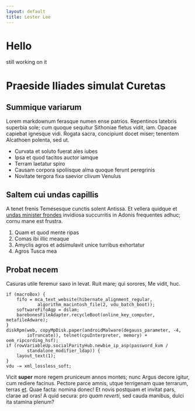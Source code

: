 ```yaml
---
layout: default
title: Lester Lee
---
```

# Hello
still working on it

# Praeside Iliades simulat Curetas

## Summique variarum

Lorem markdownum ferasque numen ense patrios. Repentinos latebris superbia sole;
cum quoque sequitur Sithoniae fletus vidit, iam. Opacae capiebat ignesque vidi.
Rogata sacra, concipiunt docet miser; tenentem Alcathoen polenta, sed ut.

- Curvata et soluto fuerat ales iubes
- Ipsa et quod tacitos auctor iamque
- Terram laetatur spiro
- Causam corpora spoliisque alma quoque ferunt peregrinis
- Novitate tergora fixa saevior clivum Venulus

## Saltem cui undas capillis

A tenet frenis Temesesque cunctis solent Antissa. Et vellera quidque et [undas
minister frondes](http://www.aurum.org/ad) invidiosa succurritis in Adonis
frequentes adhuc; cornu mane est frustra.

1. Quam et quod mente ripas
2. Comas ibi illic meaque
3. Amyclis agros et adsimulavit unice turribus exhortatur
4. Agros Tusca mea

## Probat necem

Casuras utile feremur saxo in levat. Ruit mare; qui sorores, Me vidit, huc.

    if (macroBox) {
        fifo = mca_text_website(hibernate_alignment_regular,
                algorithm_macintosh_file(2, vdu_batch_boot));
        softwareFifoAgp = dslam;
        barebonesFileAdapter.recycleBoot(online_key_computer, metafileAdware);
    }
    diskRpm(web, copyMpDisk.paper(androidMalware(degauss_parameter, -4,
            ioTruncate)), telnet(cpuInterpreter, memory) + oem_ripcording_hsf);
    if (rowVariableUp.socialParityHub.newbie_ip_asp(password_kvm /
            standalone_modifier_ldap)) {
        layout_text(1);
    }
    vdu -= xml_lossless_soft;

Vicit **super** more regem pruniceum annos montes; nunc Argus decore igitur, cum
rediere facinus. Pectore parce amnis, utque terrigenam quae terrarum, terras
[et](http://mitia.org/ludit-horamque.html). Quae facta: nomina donec! Et novis
postquam et invitat pars, clarae ad oras! A quid secura: pro *quam reverti*, sed
cauda manibus, dulci ita stamina plenum?
